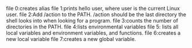 file 0:creates alias
file 1:prints hello user, where user is the current Linux user.
file 2:Add /action to the PATH. /action should be the last directory the shell looks into when looking for a program.
file 3:counts the number of directories in the PATH.
file 4:lists environmental variables
file 5: lists all local variables and environment variables, and functions.
file 6:creates a new local variable
file 7:creates a new global variable.